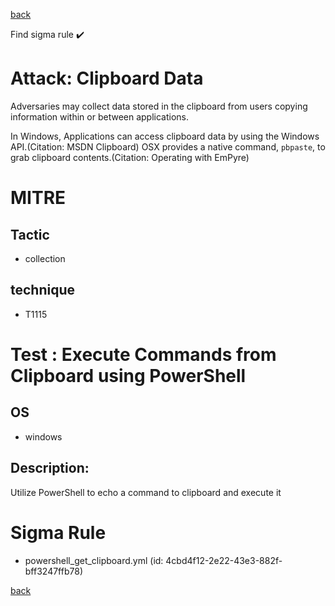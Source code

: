 
[back](../index.md)

Find sigma rule :heavy_check_mark: 

# Attack: Clipboard Data 

Adversaries may collect data stored in the clipboard from users copying information within or between applications. 

In Windows, Applications can access clipboard data by using the Windows API.(Citation: MSDN Clipboard) OSX provides a native command, <code>pbpaste</code>, to grab clipboard contents.(Citation: Operating with EmPyre)

# MITRE
## Tactic
  - collection


## technique
  - T1115


# Test : Execute Commands from Clipboard using PowerShell
## OS
  - windows


## Description:
Utilize PowerShell to echo a command to clipboard and execute it


# Sigma Rule
 - powershell_get_clipboard.yml (id: 4cbd4f12-2e22-43e3-882f-bff3247ffb78)



[back](../index.md)
